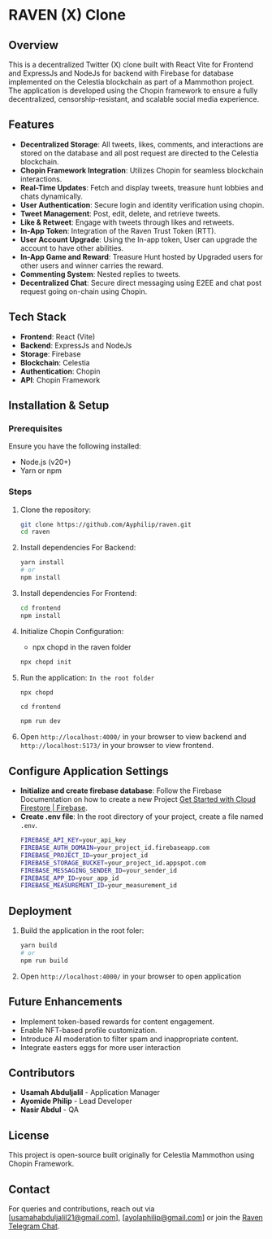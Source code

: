# RAVEN (X) Clone

## Overview
This is a decentralized Twitter (X) clone built with React Vite for Frontend and ExpressJs and NodeJs for backend with Firebase for database implemented on the Celestia blockchain as part of a Mammothon project. The application is developed using the Chopin framework to ensure a fully decentralized, censorship-resistant, and scalable social media experience.

## Features
- **Decentralized Storage**: All tweets, likes, comments, and interactions are stored on the database and all post request are directed to the Celestia blockchain.
- **Chopin Framework Integration**: Utilizes Chopin for seamless blockchain interactions.
- **Real-Time Updates**: Fetch and display tweets, treasure hunt lobbies and chats dynamically.
- **User Authentication**: Secure login and identity verification using chopin.
- **Tweet Management**: Post, edit, delete, and retrieve tweets.
- **Like & Retweet**: Engage with tweets through likes and retweets.
- **In-App Token**: Integration of the Raven Trust Token (RTT).
- **User Account Upgrade**: Using the In-app token, User can upgrade the account to have other abilities.
- **In-App Game and Reward**: Treasure Hunt hosted by Upgraded users for other users and winner carries the reward.
- **Commenting System**: Nested replies to tweets.
- **Decentralized Chat**: Secure direct messaging using E2EE and chat post request going on-chain using Chopin.

## Tech Stack
- **Frontend**: React (Vite)
- **Backend**: ExpressJs and NodeJs
- **Storage**: Firebase
- **Blockchain**: Celestia
- **Authentication**: Chopin
- **API**: Chopin Framework

## Installation & Setup
### Prerequisites
Ensure you have the following installed:
- Node.js (v20+)
- Yarn or npm

### Steps
1. Clone the repository:
   ```sh
   git clone https://github.com/Ayphilip/raven.git
   cd raven
   ```
2. Install dependencies For Backend:
   ```sh
   yarn install
   # or
   npm install
   ```
2. Install dependencies For Frontend:
   ```sh
   cd frontend
   npm install
   ```
3. Initialize Chopin Configuration:
   - npx chopd in the raven folder
   ```sh
   npx chopd init
   ```
   
4. Run the application:
   `In the root folder`
   ```sh
   npx chopd
   ```
   `cd frontend`
   ```sh
   npm run dev
   ```
5. Open `http://localhost:4000/` in your browser to view backend and `http://localhost:5173/` in your browser to view frontend.

## Configure Application Settings
- **Initialize and create firebase database**: Follow the Firebase Documentation on how to create a new Project [Get Started with Cloud Firestore | Firebase](https://firebase.google.com/docs/firestore/quickstart).
- **Create .env file**: In the root directory of your project, create a file named `.env`.
   ```sh
   FIREBASE_API_KEY=your_api_key
   FIREBASE_AUTH_DOMAIN=your_project_id.firebaseapp.com
   FIREBASE_PROJECT_ID=your_project_id
   FIREBASE_STORAGE_BUCKET=your_project_id.appspot.com
   FIREBASE_MESSAGING_SENDER_ID=your_sender_id
   FIREBASE_APP_ID=your_app_id
   FIREBASE_MEASUREMENT_ID=your_measurement_id
   ```
## Deployment
1. Build the application in the root foler:
   ```sh
   yarn build
   # or
   npm run build
   ```
2. Open `http://localhost:4000/` in your browser to open application

## Future Enhancements
- Implement token-based rewards for content engagement.
- Enable NFT-based profile customization.
- Introduce AI moderation to filter spam and inappropriate content.
- Integrate easters eggs for more user interaction

## Contributors
- **Usamah Abduljalil** - Application Manager
- **Ayomide Philip** - Lead Developer
- **Nasir Abdul** - QA

## License
This project is open-source built originally for Celestia Mammothon using Chopin Framework.

## Contact
For queries and contributions, reach out via [usamahabduljalil21@gmail.com], [ayolaphilip@gmail.com] or join the [Raven Telegram Chat](https://t.me/+r0vL7W5gcC1kMDJk).

